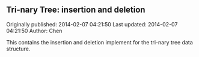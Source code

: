 ## Tri-nary Tree: insertion and deletion

Originally published: 2014-02-07 04:21:50
Last updated: 2014-02-07 04:21:50
Author: Chen 

This contains the insertion and deletion implement for the tri-nary tree data structure.